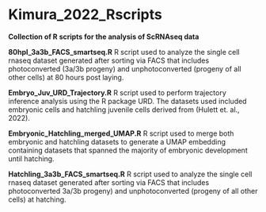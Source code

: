# Kimura_2022_Rscripts
**Collection of R scripts for the analysis of ScRNAseq data**


**80hpl_3a3b_FACS_smartseq.R**
R script used to analyze the single cell rnaseq dataset generated after sorting via FACS that includes photoconverted (3a/3b progeny) and unphotoconverted (progeny of all other cells) at 80 hours post laying. 

**Embryo_Juv_URD_Trajectory.R**
R script used to perform trajectory inference analysis using the R package URD. The datasets used included embryonic cells and hatchling juvenile cells derived from (Hulett et. al., 2022).

**Embryonic_Hatchling_merged_UMAP.R**
R script used to merge both embryonic and hatchling datasets to generate a UMAP embedding containing datasets that spanned the majority of embryonic development until hatching. 

**Hatchling_3a3b_FACS_smartseq.R**
R script used to analyze the single cell rnaseq dataset generated after sorting via FACS that includes photoconverted 3a/3b progeny) and unphotoconverted (progeny of all other cells) at hatching. 
